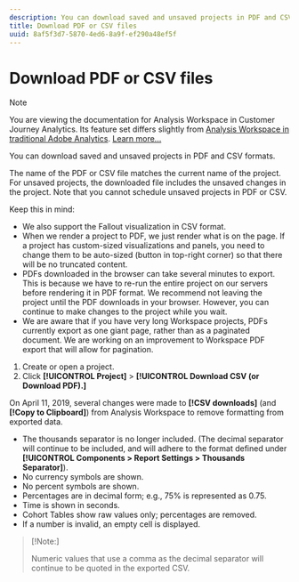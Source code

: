 ```yaml
---
description: You can download saved and unsaved projects in PDF and CSV formats.
title: Download PDF or CSV files
uuid: 8af5f3d7-5870-4ed6-8a9f-ef290a48ef5f
---
```


# Download PDF or CSV files

>[!NOTE]
>
>You are viewing the documentation for Analysis Workspace in Customer Journey Analytics. Its feature set differs slightly from [Analysis Workspace in traditional Adobe Analytics](https://docs.adobe.com/content/help/en/analytics/analyze/analysis-workspace/home.html). [Learn more...](/help/getting-started/cja-aa.md)

You can download saved and unsaved projects in PDF and CSV formats.

The name of the PDF or CSV file matches the current name of the project. For unsaved projects, the downloaded file includes the unsaved changes in the project. Note that you cannot schedule unsaved projects in PDF or CSV.

Keep this in mind:

* We also support the Fallout visualization in CSV format.
* When we render a project to PDF, we just render what is on the page. If a project has custom-sized visualizations and panels, you need to change them to be auto-sized (button in top-right corner) so that there will be no truncated content.
* PDFs downloaded in the browser can take several minutes to export. This is because we have to re-run the entire project on our servers before rendering it in PDF format. We recommend not leaving the project until the PDF downloads in your browser. However, you can continue to make changes to the project while you wait. 
* We are aware that if you have very long Workspace projects, PDFs currently export as one giant page, rather than as a paginated document. We are working on an improvement to Workspace PDF export that will allow for pagination.

1. Create or open a project.
1. Click **[!UICONTROL Project]** > **[!UICONTROL Download CSV (or Download PDF).]**

On April 11, 2019, several changes were made to **[!CSV downloads]** (and **[!Copy to Clipboard]**) from Analysis Workspace to remove formatting from exported data.
* The thousands separator is no longer included. (The decimal separator will continue to be included, and will adhere to the format defined under **[!UICONTROL Components > Report Settings > Thousands Separator]**).
* No currency symbols are shown.
* No percent symbols are shown.
* Percentages are in decimal form; e.g., 75% is represented as 0.75.
* Time is shown in seconds.
* Cohort Tables show raw values only; percentages are removed.
* If a number is invalid, an empty cell is displayed.

>[!Note:]
>
> Numeric values that use a comma as the decimal separator will continue to be quoted in the exported CSV.
